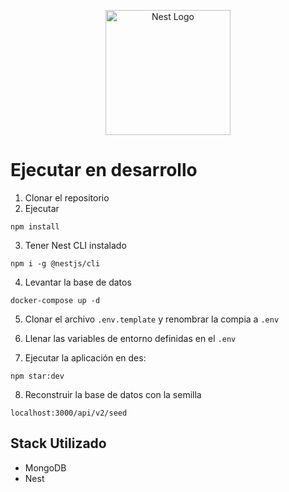 <p align="center">
  <a href="http://nestjs.com/" target="blank"><img src="https://nestjs.com/img/logo-small.svg" width="200" alt="Nest Logo" /></a>
</p>

# Ejecutar en desarrollo

1. Clonar el repositorio
2. Ejecutar

```
npm install
```

3. Tener Nest CLI instalado

```
npm i -g @nestjs/cli
```

4. Levantar la base de datos

```
docker-compose up -d
```

5. Clonar el archivo `.env.template` y renombrar la compia a `.env`

6. Llenar las variables de entorno definidas en el `.env`

7. Ejecutar la aplicación en des:

```
npm star:dev
```

8. Reconstruir la base de datos con la semilla

```
localhost:3000/api/v2/seed
```

## Stack Utilizado

- MongoDB
- Nest
